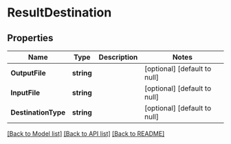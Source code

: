 # ResultDestination

## Properties
Name | Type | Description | Notes
------------ | ------------- | ------------- | -------------
**OutputFile** | **string** |  | [optional] [default to null]
**InputFile** | **string** |  | [optional] [default to null]
**DestinationType** | **string** |  | [optional] [default to null]

[[Back to Model list]](../README.md#documentation-for-models) [[Back to API list]](../README.md#documentation-for-api-endpoints) [[Back to README]](../README.md)


